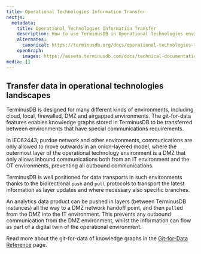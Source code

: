 ```yaml
---
title: Operational Technologies Information Transfer
nextjs:
  metadata:
    title: Operational Technologies Information Transfer
    description: How to use TerminusDB in Operational Technologies environments for IEC62443, Purdue model and other environments where network segmentation is strict.
    alternates:
      canonical: https://terminusdb.org/docs/operational-technologies-transfer/
    openGraph:
      images: https://assets.terminusdb.com/docs/technical-documentation-terminuscms-og.png
media: []
---
```


## Transfer data in operational technologies landscapes

TerminusDB is designed for many different kinds of environments, including cloud, local, firewalled, DMZ and airgapped environments. The git-for-data features enables knowledge graphs stored in TerminusDB to be transferred between environments that have special communications requirements.

In IEC62443, purdue network and other environments, communications are only allowed to move outwards in an onion-layered model, where the outermost layer of the operational technology environment is a DMZ that only allows inbound communications both from an IT environment and the OT environments, preventing all outbound communications.

TerminusDB is well positioned for data transports in such environments thanks to the bidirectional `push` and `pull` protocols to transport the latest information as layer updates and where necessary also specific branches.

An analytics data product can be pushed in layers (between TerminusDB instances) all the way to a DMZ network handoff point, and then `pull`ed from the DMZ into the IT environment. This prevents any outbound communication from the DMZ environment, whilst the information can flow as part of a digital twin of the operational environment.

Read more about the git-for-data of knowledge graphs in the [Git-for-Data Reference](/docs/git-for-data-reference/) page.